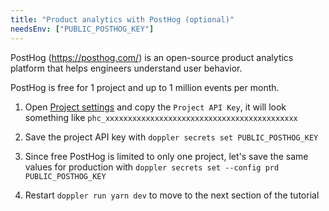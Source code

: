 ```yaml
---
title: "Product analytics with PostHog (optional)"
needsEnv: ["PUBLIC_POSTHOG_KEY"]
---
```


PostHog (<a href="https://posthog.com/" target="_blank">https://posthog.com/</a>) is an open-source product analytics platform that helps engineers understand user behavior.

PostHog is free for 1 project and up to 1 million events per month.

1. Open <a href="https://app.posthog.com/project/settings#project-variables" target="_blank">Project settings</a> and copy the `Project API Key`, it will look something like `phc_xxxxxxxxxxxxxxxxxxxxxxxxxxxxxxxxxxxxxxxxxxx`

1. Save the project API key with `doppler secrets set PUBLIC_POSTHOG_KEY`

1. Since free PostHog is limited to only one project, let's save the same values for production with `doppler secrets set --config prd PUBLIC_POSTHOG_KEY`

1. Restart `doppler run yarn dev` to move to the next section of the tutorial
